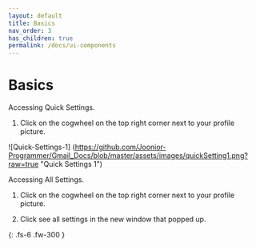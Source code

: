 ```yaml
---
layout: default
title: Basics
nav_order: 3
has_children: true
permalink: /docs/ui-components
---
```


# Basics

Accessing Quick Settings.

1. Click on the cogwheel on the top right corner next to your profile picture.

 ![Quick-Settings-1] (<https://github.com/Joonior-Programmer/Gmail_Docs/blob/master/assets/images/quickSetting1.png?raw=true> "Quick Settings 1")

Accessing All Settings.

1. Click on the cogwheel on the top right corner next to your profile picture.

2. Click see all settings in the new window that popped up.

{: .fs-6 .fw-300 }
